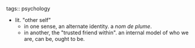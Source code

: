 tags:: psychology

- lit. "other self"
	- in one sense, an alternate identity. a *nom de plume*.
	- in another, the "trusted friend within". an internal model of who we are, can be, ought to be.
